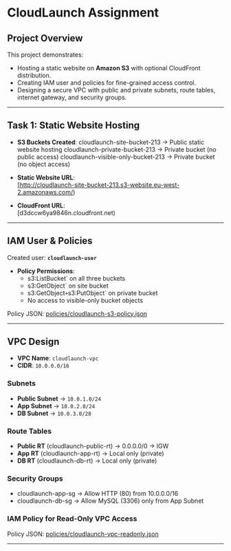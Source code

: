 #  CloudLaunch Assignment

##  Project Overview
This project demonstrates:
- Hosting a static website on **Amazon S3** with optional CloudFront distribution.
- Creating IAM user and policies for fine-grained access control.
- Designing a secure VPC with public and private subnets, route tables, internet gateway, and security groups.

---

## Task 1: Static Website Hosting
- **S3 Buckets Created**:
    cloudlaunch-site-bucket-213 → Public static website hosting
    cloudlaunch-private-bucket-213 → Private bucket (no public access)
    cloudlaunch-visible-only-bucket-213 → Private bucket (no object access)

- **Static Website URL**:  
  [http://cloudlaunch-site-bucket-213.s3-website.eu-west-2.amazonaws.com/)  

- **CloudFront URL**:  
  [d3dccw6ya9846n.cloudfront.net)

---

## IAM User & Policies
Created user: **`cloudlaunch-user`**

- **Policy Permissions**:
  - s3:ListBucket` on all three buckets
  - s3:GetObject` on site bucket
  - s3:GetObject` + `s3:PutObject` on private bucket
  -  No access to visible-only bucket objects

Policy JSON: [policies/cloudlaunch-s3-policy.json](policies/cloudlaunch-s3-policy.json)  

---

## VPC Design
- **VPC Name**: `cloudlaunch-vpc`  
- **CIDR**: `10.0.0.0/16`  

### Subnets
- **Public Subnet** → `10.0.1.0/24`
- **App Subnet** → `10.0.2.0/24`
- **DB Subnet** → `10.0.3.0/28`

### Route Tables
- **Public RT** (cloudlaunch-public-rt) → 0.0.0.0/0 → IGW  
- **App RT** (cloudlaunch-app-rt) → Local only (private)  
- **DB RT** (cloudlaunch-db-rt) → Local only (private)  

### Security Groups
- cloudlaunch-app-sg → Allow HTTP (80) from 10.0.0.0/16  
- cloudlaunch-db-sg → Allow MySQL (3306) only from App Subnet  

### IAM Policy for Read-Only VPC Access
Policy JSON: [policies/cloudlaunch-vpc-readonly.json](policies/cloudlaunch-vpc-readonly.json)

---


